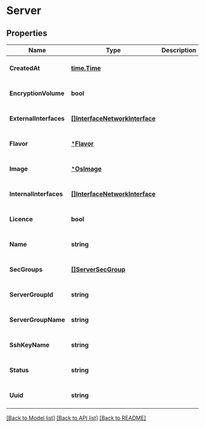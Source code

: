 # Server

## Properties
Name | Type | Description | Notes
------------ | ------------- | ------------- | -------------
**CreatedAt** | [**time.Time**](time.Time.md) |  | [optional] [default to null]
**EncryptionVolume** | **bool** |  | [optional] [default to null]
**ExternalInterfaces** | [**[]InterfaceNetworkInterface**](InterfaceNetworkInterface.md) |  | [optional] [default to null]
**Flavor** | [***Flavor**](Flavor.md) |  | [optional] [default to null]
**Image** | [***OsImage**](OSImage.md) |  | [optional] [default to null]
**InternalInterfaces** | [**[]InterfaceNetworkInterface**](InterfaceNetworkInterface.md) |  | [optional] [default to null]
**Licence** | **bool** |  | [optional] [default to null]
**Name** | **string** |  | [optional] [default to null]
**SecGroups** | [**[]ServerSecGroup**](ServerSecGroup.md) |  | [optional] [default to null]
**ServerGroupId** | **string** |  | [optional] [default to null]
**ServerGroupName** | **string** |  | [optional] [default to null]
**SshKeyName** | **string** |  | [optional] [default to null]
**Status** | **string** |  | [optional] [default to null]
**Uuid** | **string** |  | [optional] [default to null]

[[Back to Model list]](../README.md#documentation-for-models) [[Back to API list]](../README.md#documentation-for-api-endpoints) [[Back to README]](../README.md)


